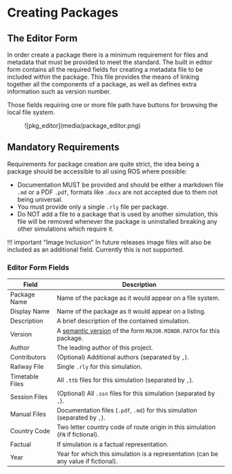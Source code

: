 # Creating Packages
## The Editor Form
In order create a package there is a minimum requirement for files and metadata that must be provided
to meet the standard. The built in editor form contains all the required fields for creating a
metadata file to be included within the package. This file provides the means of linking together
all the components of a package, as well as defines extra information such as version number.

Those fields requiring one or more file path have buttons for browsing the local file system.

<figure markdown>
![pkg_editor](media/package_editor.png)
</figure>

## Mandatory Requirements
Requirements for package creation are quite strict, the idea being a package should be accessible to
all using ROS where possible:

- Documentation MUST be provided and should be either a markdown file `.md` or a PDF `.pdf`, formats like `.docx` are not accepted due to them not being universal.
- You must provide only a single `.rly` file per package.
- Do NOT add a file to a package that is used by another simulation, this file will be removed whenever the package is uninstalled breaking any other simulations which require it.

!!! important "Image Inclusion"
    In future releases image files will also be included as an additional field. Currently this is not supported.

### Editor Form Fields

|**Field**|**Description**|
|---|---|
|Package Name|Name of the package as it would appear on a file system.|
|Display Name|Name of the package as it would appear on a listing.|
|Description|A brief description of the contained simulation.|
|Version|A [semantic version](https://semver.org) of the form `MAJOR.MINOR.PATCH` for this package.|
|Author|The leading author of this project.|
|Contributors|(Optional) Additional authors (separated by `,`).|
|Railway File|Single `.rly` for this simulation.|
|Timetable Files|All `.ttb` files for this simulation (separated by `,`).|
|Session Files|(Optional) All `.ssn` files for this simulation (separated by `,`).|
|Manual Files|Documentation files (`.pdf`, `.md`) for this simulation (separated by `,`).|
|Country Code|Two letter country code of route origin in this simulation (`FN` if fictional).|
|Factual|If simulation is a factual representation.|
|Year|Year for which this simulation is a representation (can be any value if fictional).|
